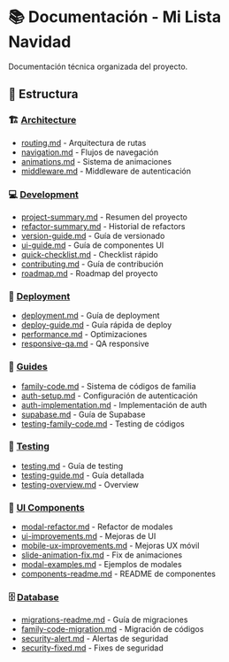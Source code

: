 # 📚 Documentación - Mi Lista Navidad

Documentación técnica organizada del proyecto.

## 📁 Estructura

### 🏗️ [Architecture](./architecture/)
- [routing.md](./architecture/routing.md) - Arquitectura de rutas
- [navigation.md](./architecture/navigation.md) - Flujos de navegación
- [animations.md](./architecture/animations.md) - Sistema de animaciones
- [middleware.md](./architecture/middleware.md) - Middleware de autenticación

### 💻 [Development](./development/)
- [project-summary.md](./development/project-summary.md) - Resumen del proyecto
- [refactor-summary.md](./development/refactor-summary.md) - Historial de refactors
- [version-guide.md](./development/version-guide.md) - Guía de versionado
- [ui-guide.md](./development/ui-guide.md) - Guía de componentes UI
- [quick-checklist.md](./development/quick-checklist.md) - Checklist rápido
- [contributing.md](./development/contributing.md) - Guía de contribución
- [roadmap.md](./development/roadmap.md) - Roadmap del proyecto

### 🚀 [Deployment](./deployment/)
- [deployment.md](./deployment/deployment.md) - Guía de deployment
- [deploy-guide.md](./deployment/deploy-guide.md) - Guía rápida de deploy
- [performance.md](./deployment/performance.md) - Optimizaciones
- [responsive-qa.md](./deployment/responsive-qa.md) - QA responsive

### 📖 [Guides](./guides/)
- [family-code.md](./guides/family-code.md) - Sistema de códigos de familia
- [auth-setup.md](./guides/auth-setup.md) - Configuración de autenticación
- [auth-implementation.md](./guides/auth-implementation.md) - Implementación de auth
- [supabase.md](./guides/supabase.md) - Guía de Supabase
- [testing-family-code.md](./guides/testing-family-code.md) - Testing de códigos

### 🧪 [Testing](./testing/)
- [testing.md](./testing/testing.md) - Guía de testing
- [testing-guide.md](./testing/testing-guide.md) - Guía detallada
- [testing-overview.md](./testing/testing-overview.md) - Overview

### 🎨 [UI Components](./ui-components/)
- [modal-refactor.md](./ui-components/modal-refactor.md) - Refactor de modales
- [ui-improvements.md](./ui-components/ui-improvements.md) - Mejoras de UI
- [mobile-ux-improvements.md](./ui-components/mobile-ux-improvements.md) - Mejoras UX móvil
- [slide-animation-fix.md](./ui-components/slide-animation-fix.md) - Fix de animaciones
- [modal-examples.md](./ui-components/modal-examples.md) - Ejemplos de modales
- [components-readme.md](./ui-components/components-readme.md) - README de componentes

### 🗄️ [Database](./database/)
- [migrations-readme.md](./database/migrations-readme.md) - Guía de migraciones
- [family-code-migration.md](./database/family-code-migration.md) - Migración de códigos
- [security-alert.md](./database/security-alert.md) - Alertas de seguridad
- [security-fixed.md](./database/security-fixed.md) - Fixes de seguridad
